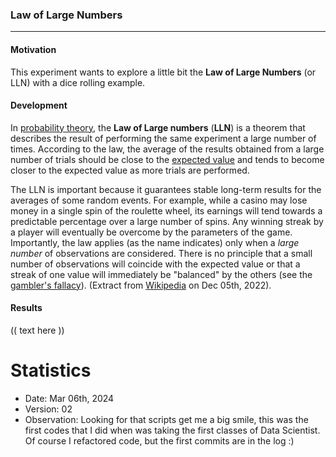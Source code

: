 ### Law of Large Numbers
-----
#### Motivation
This experiment wants to explore a little bit the **Law of Large Numbers** (or LLN) with a dice rolling example.

#### Development
In [probability theory](https://en.wikipedia.org/wiki/Probability_theory), the  **Law of Large numbers**  (**LLN**) is a theorem that describes the result of performing the same experiment a large number of times. According to the law, the average of the results obtained from a large number of trials should be close to the [expected value](https://en.wikipedia.org/wiki/Expected_value) and tends to become closer to the expected value as more trials are performed.

The LLN is important because it guarantees stable long-term results for the averages of some random events. For example, while a casino may lose money in a single spin of the roulette wheel, its earnings will tend towards a predictable percentage over a large number of spins. Any winning streak by a player will eventually be overcome by the parameters of the game. Importantly, the law applies (as the name indicates) only when a *large number* of observations are considered. There is no principle that a small number of observations will coincide with the expected value or that a streak of one value will immediately be "balanced" by the others (see the  [gambler's fallacy](https://en.wikipedia.org/wiki/Gambler%27s_fallacy)). (Extract from [Wikipedia](https://en.wikipedia.org/wiki/Law_of_large_numbers) on Dec 05th, 2022).

#### Results
(( text here ))


# Statistics
* Date: Mar 06th, 2024
* Version: 02
* Observation: Looking for that scripts get me a big smile, this was the first codes that I did when was taking the first classes of Data Scientist. Of course I refactored code, but the first commits are in the log :)



